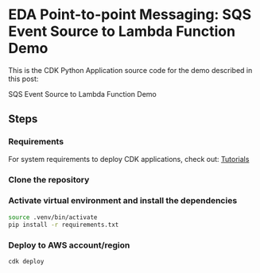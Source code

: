 # EDA Point-to-point Messaging: SQS Event Source to Lambda Function Demo

This is the CDK Python Application source code for the demo described in this post:

SQS Event Source to Lambda Function Demo

## Steps

### Requirements

For system requirements to deploy CDK applications, check out: [Tutorials](https://docs.aws.amazon.com/cdk/v2/guide/serverless_example.html)

### Clone the repository

### Activate virtual environment and install the dependencies

```sh
source .venv/bin/activate
pip install -r requirements.txt
```

### Deploy to AWS account/region

```sh
cdk deploy
```
